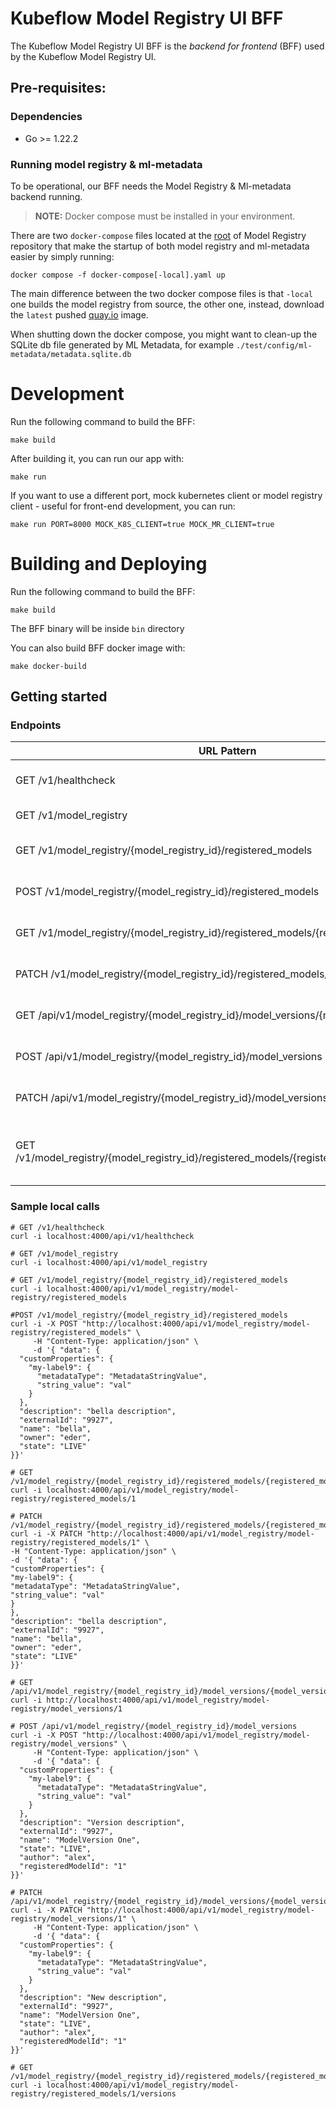 # Kubeflow Model Registry UI BFF
The Kubeflow Model Registry UI BFF is the _backend for frontend_ (BFF) used by the Kubeflow Model Registry UI.

## Pre-requisites:

### Dependencies 
- Go >= 1.22.2

### Running model registry & ml-metadata
To be operational, our BFF needs the Model Registry & Ml-metadata backend running. 

> **NOTE:** Docker compose must be installed in your environment.

There are two `docker-compose` files located at the [root](https://github.com/kubeflow/model-registry) of Model Registry repository that make the startup of both model registry and ml-metadata easier by simply running:

```shell
docker compose -f docker-compose[-local].yaml up
```

The main difference between the two docker compose files is that `-local` one builds the model registry from source, the other one, instead, download the `latest` pushed [quay.io](https://quay.io/repository/opendatahub/model-registry?tab=tags) image.

When shutting down the docker compose, you might want to clean-up the SQLite db file generated by ML Metadata, for example `./test/config/ml-metadata/metadata.sqlite.db`

# Development

Run the following command to build the BFF:
```shell
make build
```
After building it, you can run our app with:
```shell
make run
```
If you want to use a different port, mock kubernetes client or model registry client - useful for front-end development, you can run:
```shell
make run PORT=8000 MOCK_K8S_CLIENT=true MOCK_MR_CLIENT=true
```

# Building and Deploying

Run the following command to build the BFF:
```shell
make build
```
The BFF binary will be inside `bin` directory

You can also build BFF docker image with:
```shell
make docker-build
```


## Getting started

### Endpoints

| URL Pattern                                                                                 | Handler                                      | Action                                              |
|---------------------------------------------------------------------------------------------|----------------------------------------------|-----------------------------------------------------|
| GET /v1/healthcheck                                                                         | HealthcheckHandler                           | Show application information.                       |
| GET /v1/model_registry                                                                      | ModelRegistryHandler                         | Get all model registries,                           |
| GET /v1/model_registry/{model_registry_id}/registered_models                                | GetAllRegisteredModelsHandler                | Gets a list of all RegisteredModel entities.        |
| POST /v1/model_registry/{model_registry_id}/registered_models                               | CreateRegisteredModelHandler                 | Create a RegisteredModel entity.                    |
| GET /v1/model_registry/{model_registry_id}/registered_models/{registered_model_id}          | GetRegisteredModelHandler                    | Get a RegisteredModel entity by ID                  |
| PATCH /v1/model_registry/{model_registry_id}/registered_models/{registered_model_id}        | UpdateRegisteredModelHandler                 | Update a RegisteredModel entity by ID               |
| GET /api/v1/model_registry/{model_registry_id}/model_versions/{model_version_id}            | GetModelVersionHandler                       | Get a ModelVersion by ID                            |
| POST /api/v1/model_registry/{model_registry_id}/model_versions                              | CreateModelVersionHandler                    | Create a ModelVersion entity                        |
| PATCH /api/v1/model_registry/{model_registry_id}/model_versions/{model_version_id}          | UpdateModelVersionHandler                    | Update a ModelVersion entity by ID                  |
| GET /v1/model_registry/{model_registry_id}/registered_models/{registered_model_id}/versions | GetAllModelVersionsForRegisteredModelHandler | Get all ModelVersion entities by RegisteredModel ID |

### Sample local calls
```
# GET /v1/healthcheck
curl -i localhost:4000/api/v1/healthcheck
```
```
# GET /v1/model_registry 
curl -i localhost:4000/api/v1/model_registry
```
```
# GET /v1/model_registry/{model_registry_id}/registered_models
curl -i localhost:4000/api/v1/model_registry/model-registry/registered_models
```
```
#POST /v1/model_registry/{model_registry_id}/registered_models
curl -i -X POST "http://localhost:4000/api/v1/model_registry/model-registry/registered_models" \
     -H "Content-Type: application/json" \
     -d '{ "data": {
  "customProperties": {
    "my-label9": {
      "metadataType": "MetadataStringValue",
      "string_value": "val"
    }
  },
  "description": "bella description",
  "externalId": "9927",
  "name": "bella",
  "owner": "eder",
  "state": "LIVE"
}}'
```
```
# GET /v1/model_registry/{model_registry_id}/registered_models/{registered_model_id}
curl -i localhost:4000/api/v1/model_registry/model-registry/registered_models/1
```
```
# PATCH /v1/model_registry/{model_registry_id}/registered_models/{registered_model_id}
curl -i -X PATCH "http://localhost:4000/api/v1/model_registry/model-registry/registered_models/1" \
-H "Content-Type: application/json" \
-d '{ "data": {
"customProperties": {
"my-label9": {
"metadataType": "MetadataStringValue",
"string_value": "val"
}
},
"description": "bella description",
"externalId": "9927",
"name": "bella",
"owner": "eder",
"state": "LIVE"
}}'
```
```
# GET /api/v1/model_registry/{model_registry_id}/model_versions/{model_version_id} 
curl -i http://localhost:4000/api/v1/model_registry/model-registry/model_versions/1
```
```
# POST /api/v1/model_registry/{model_registry_id}/model_versions
curl -i -X POST "http://localhost:4000/api/v1/model_registry/model-registry/model_versions" \
     -H "Content-Type: application/json" \
     -d '{ "data": {
  "customProperties": {
    "my-label9": {
      "metadataType": "MetadataStringValue",
      "string_value": "val"
    }
  },
  "description": "Version description",
  "externalId": "9927",
  "name": "ModelVersion One",
  "state": "LIVE",
  "author": "alex",
  "registeredModelId": "1"
}}'
```
```
# PATCH /api/v1/model_registry/{model_registry_id}/model_versions/{model_version_id}
curl -i -X PATCH "http://localhost:4000/api/v1/model_registry/model-registry/model_versions/1" \
     -H "Content-Type: application/json" \
     -d '{ "data": {
  "customProperties": {
    "my-label9": {
      "metadataType": "MetadataStringValue",
      "string_value": "val"
    }
  },
  "description": "New description",
  "externalId": "9927",
  "name": "ModelVersion One",
  "state": "LIVE",
  "author": "alex",
  "registeredModelId": "1"
}}'
```
```
# GET /v1/model_registry/{model_registry_id}/registered_models/{registered_model_id}/versions
curl -i localhost:4000/api/v1/model_registry/model-registry/registered_models/1/versions
```